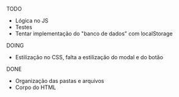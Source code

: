 TODO 
- Lógica no JS
- Testes
- Tentar implementação do "banco de dados" com localStorage


DOING
- Estilização no CSS, falta a estilização do modal e do botão


DONE
- Organização das pastas e arquivos
- Corpo do HTML
  